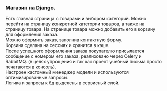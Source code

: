 ### Магазин на Django.<br>
Есть главная страница с товарами и выбором категорий. Можно перейти на страницу конкретной категории товаров, а также на страницу товара.
На странице товара можно добавить его в корзину для оформления заказа. <br>
Можно оформить заказ, заполнив контактную форму.<br>
Корзина сделана на сессиях и хранится в кэше.<br>
После успешного оформления заказа покупателю присылается сообщение с номером его заказа, реализовано через Celery и RabbitMQ. (в целях упрощения и так как проект учебный письма просто печатаются в консоль).<br>
Настроен кастомный менеджер модели и используются оптимизированные запросы.<br>
Логика и запросы к бд выделены в сервисный слой.
